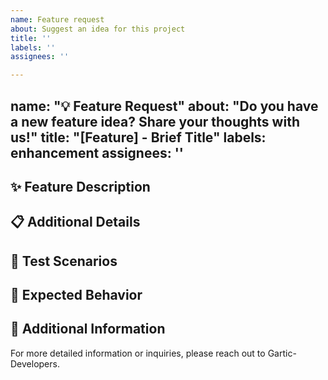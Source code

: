 ```yaml
---
name: Feature request
about: Suggest an idea for this project
title: ''
labels: ''
assignees: ''

---
```


name: "💡 Feature Request"
about: "Do you have a new feature idea? Share your thoughts with us!"
title: "[Feature] - Brief Title"
labels: enhancement
assignees: ''
---

## ✨ Feature Description  
<!-- Describe the feature you'd like to add. -->

## 📋 Additional Details  
<!-- How should this feature work, how should it be integrated, etc. -->

## 🧪 Test Scenarios  
<!-- Steps to test this feature. -->

## 🎯 Expected Behavior  
<!-- Describe the expected behavior of the feature. -->

## 📝 Additional Information  
<!-- Is there anything else you'd like to add? -->

For more detailed information or inquiries, please reach out to Gartic-Developers.
